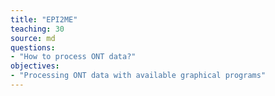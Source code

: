 ```yaml
---
title: "EPI2ME"
teaching: 30
source: md
questions:
- "How to process ONT data?"
objectives:
- "Processing ONT data with available graphical programs"
---
```

